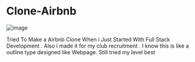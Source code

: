# Clone-Airbnb
![image](https://github.com/user-attachments/assets/2f53d66f-e959-40f8-9e0d-eaf2e55dc931)


Tried To Make a Airbnb Clone When i Just Started With Full Stack Development . 
Also i made it for my club recruitment .
I know this is like a outline type designed like Webpage.
Still tried my level best

